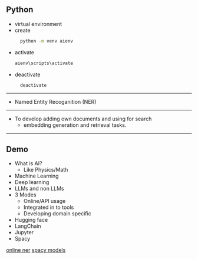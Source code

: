 ## Python
*  virtual environment
  * create
    ```cmd
      python -m venv aienv
    ```
  * activate
    ```cmd
    aienv\scripts\activate
    ```
  * deactivate
    ```cmd
      deactivate
    ```
___

* Named Entity Recoganition (NER)

___

* To develop adding own documents and using for search
  * embedding generation and retrieval tasks.

___

## Demo
* What is AI?
  * Like Physics/Math
* Machine Learning
* Deep learning
* LLMs and non LLMs
* 3 Modes
  * Online/API usage
  * Integrated in to tools
  * Developing domain specific
* Hugging face
* LangChain
* Jupyter
* Spacy

[online ner](https://demos.explosion.ai/)
[spacy models](https://spacy.io/models)